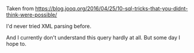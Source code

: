 Taken from <https://blog.jooq.org/2016/04/25/10-sql-tricks-that-you-didnt-think-were-possible/>

I'd never tried XML parsing before.

And I currently don't understand this query hardly at all.  But some day I hope to.

